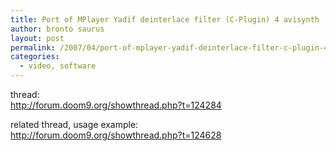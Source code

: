 ```yaml
---
title: Port of MPlayer Yadif deinterlace filter (C-Plugin) 4 avisynth
author: bronto saurus
layout: post
permalink: /2007/04/port-of-mplayer-yadif-deinterlace-filter-c-plugin-4-avisynth/
categories:
  - video, software
---
```

thread:  
<a href="http://forum.doom9.org/showthread.php?t=124284" target="_blank" >http://forum.doom9.org/showthread.php?t=124284</a>

related thread, usage example:  
<a href="http://forum.doom9.org/showthread.php?t=124628" target="_blank" >http://forum.doom9.org/showthread.php?t=124628</a>